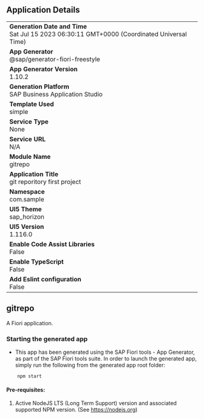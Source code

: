 ## Application Details
|               |
| ------------- |
|**Generation Date and Time**<br>Sat Jul 15 2023 06:30:11 GMT+0000 (Coordinated Universal Time)|
|**App Generator**<br>@sap/generator-fiori-freestyle|
|**App Generator Version**<br>1.10.2|
|**Generation Platform**<br>SAP Business Application Studio|
|**Template Used**<br>simple|
|**Service Type**<br>None|
|**Service URL**<br>N/A
|**Module Name**<br>gitrepo|
|**Application Title**<br>git reporitory first project|
|**Namespace**<br>com.sample|
|**UI5 Theme**<br>sap_horizon|
|**UI5 Version**<br>1.116.0|
|**Enable Code Assist Libraries**<br>False|
|**Enable TypeScript**<br>False|
|**Add Eslint configuration**<br>False|

## gitrepo

A Fiori application.

### Starting the generated app

-   This app has been generated using the SAP Fiori tools - App Generator, as part of the SAP Fiori tools suite.  In order to launch the generated app, simply run the following from the generated app root folder:

```
    npm start
```

#### Pre-requisites:

1. Active NodeJS LTS (Long Term Support) version and associated supported NPM version.  (See https://nodejs.org)


